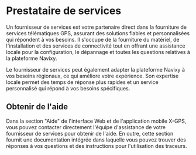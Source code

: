 # Prestataire de services

Un fournisseur de services est votre partenaire direct dans la fourniture de services télématiques GPS, assurant des solutions fiables et personnalisées qui répondent à vos besoins. Il s'occupe de la fourniture du matériel, de l'installation et des services de connectivité tout en offrant une assistance locale pour la configuration, le dépannage et toutes les questions relatives à la plateforme Navixy.

Le fournisseur de services peut également adapter la plateforme Navixy à vos besoins régionaux, ce qui améliore votre expérience. Son expertise locale permet des temps de réponse plus rapides et un service personnalisé qui répond à vos besoins spécifiques.

## Obtenir de l'aide

Dans la section "Aide" de l'interface Web et de l'application mobile X-GPS, vous pouvez contacter directement l'équipe d'assistance de votre fournisseur de services pour obtenir de l'aide. En outre, cette section fournit une documentation intégrée dans laquelle vous pouvez trouver des réponses à vos questions et des instructions pour l'utilisation des traceurs.